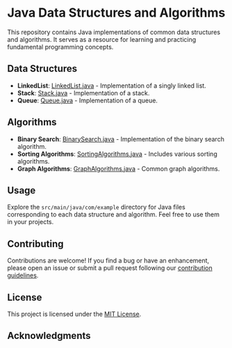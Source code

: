 # Java Data Structures and Algorithms

This repository contains Java implementations of common data structures and algorithms. It serves as a resource for learning and practicing fundamental programming concepts.

## Data Structures

- **LinkedList**: [LinkedList.java](src/main/java/com/example/LinkedList.java) - Implementation of a singly linked list.
- **Stack**: [Stack.java](src/main/java/com/example/Stack.java) - Implementation of a stack.
- **Queue**: [Queue.java](src/main/java/com/example/Queue.java) - Implementation of a queue.

## Algorithms

- **Binary Search**: [BinarySearch.java](src/main/java/com/example/BinarySearch.java) - Implementation of the binary search algorithm.
- **Sorting Algorithms**: [SortingAlgorithms.java](src/main/java/com/example/SortingAlgorithms.java) - Includes various sorting algorithms.
- **Graph Algorithms**: [GraphAlgorithms.java](src/main/java/com/example/GraphAlgorithms.java) - Common graph algorithms.

## Usage

Explore the `src/main/java/com/example` directory for Java files corresponding to each data structure and algorithm. Feel free to use them in your projects.

## Contributing

Contributions are welcome! If you find a bug or have an enhancement, please open an issue or submit a pull request following our [contribution guidelines](CONTRIBUTING.md).

## License

This project is licensed under the [MIT License](LICENSE).

## Acknowledgments








